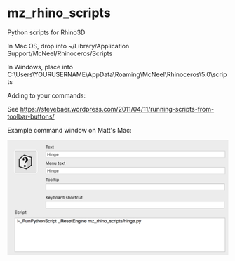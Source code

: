 # mz_rhino_scripts

Python scripts for Rhino3D

In Mac OS, drop into ~/Library/Application Support/McNeel/Rhinoceros/Scripts

In Windows, place into C:\Users\YOURUSERNAME\AppData\Roaming\McNeel\Rhinoceros\5.0\scripts

Adding to your commands:

See <https://stevebaer.wordpress.com/2011/04/11/running-scripts-from-toolbar-buttons/>

Example command window on Matt's Mac:

![Command window on Mac](https://raw.githubusercontent.com/mzucker/mz_rhino_scripts/master/images/command.png)
